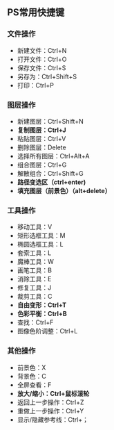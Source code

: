## PS常用快捷键

### **文件操作**

- 新建文件：Ctrl+N
- 打开文件：Ctrl+O
- 保存文件：Ctrl+S
- 另存为：Ctrl+Shift+S
- 打印：Ctrl+P

### **图层操作**

- 新建图层：Ctrl+Shift+N
- **复制图层：Ctrl+J**
- 粘贴图层：Ctrl+V
- 删除图层：Delete
- 选择所有图层：Ctrl+Alt+A
- 组合图层：Ctrl+G
- 解散组合：Ctrl+Shift+G
- **路径变选区（ctrl+enter)**
- **填充图层（前景色）（alt+delete）**

### **工具操作**

- 移动工具：V
- 矩形选框工具：M
- 椭圆选框工具：L
- 套索工具：L
- 魔棒工具：W
- 画笔工具：B
- 消除工具：E
- 修复工具：J
- 裁剪工具：C
- **自由变形：Ctrl+T**
- **色彩平衡：Ctrl+B**
- 查找：Ctrl+F
- 图像色阶调整：Ctrl+L

### **其他操作**

- 前景色：X
- 背景色：C
- 全屏查看：F
- **放大/缩小：Ctrl+鼠标滚轮**
- 返回上一步操作：Ctrl+Z
- 重做上一步操作：Ctrl+Y
- 显示/隐藏参考线：Ctrl+；